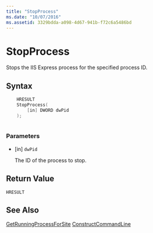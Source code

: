 ```yaml
---
title: "StopProcess"
ms.date: "10/07/2016"
ms.assetid: 3329bdda-a098-4d67-941b-f72c6a5486bd
---
```

# StopProcess
Stops the IIS Express process for the specified process ID.  
  
## Syntax  
  
```cpp  
    HRESULT  
    StopProcess(
        [in] DWORD dwPid  
    );  
  
```  
  
### Parameters  
  
- [in] `dwPid`  
  
     The ID of the process to stop.  
  
## Return Value  
 `HRESULT`  
  
## See Also  
 [GetRunningProcessForSite](../../extensions/express-api-reference/getrunningprocessforsite.md)
 [ConstructCommandLine](../../extensions/express-api-reference/constructcommandline.md)
